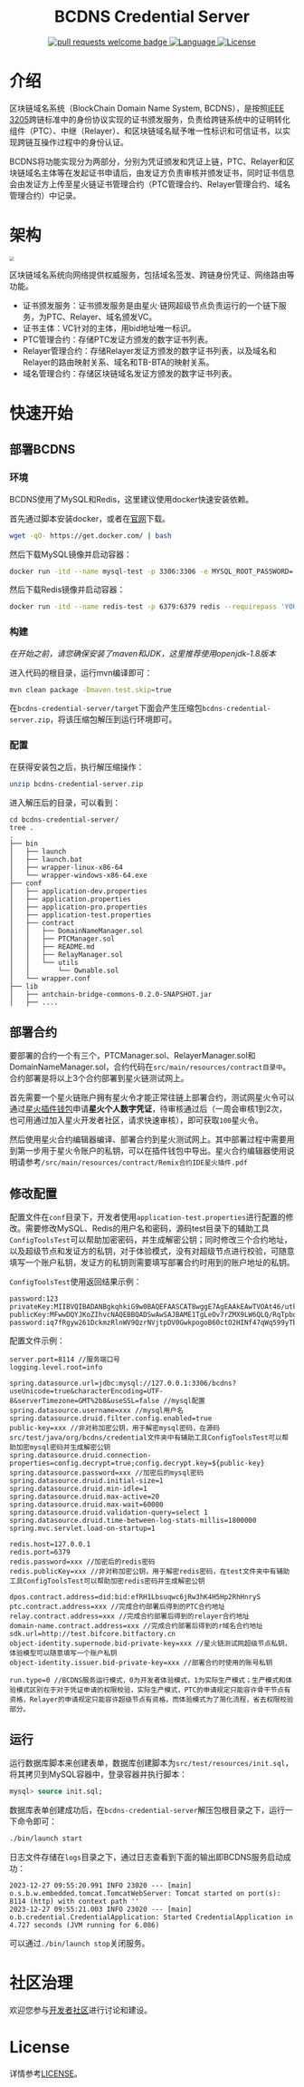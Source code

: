 <div align="center">
  <h1 align="center">BCDNS Credential Server</h1>
  <p align="center">
    <a href="http://makeapullrequest.com">
      <img alt="pull requests welcome badge" src="https://img.shields.io/badge/PRs-welcome-brightgreen.svg?style=flat">
    </a>
    <a href="https://www.java.com">
      <img alt="Language" src="https://img.shields.io/badge/Language-Java-blue.svg?style=flat">
    </a>
    <a href="https://www.apache.org/licenses/LICENSE-2.0">
      <img alt="License" src="https://img.shields.io/github/license/AntChainOpenLab/AntChainBridgePluginServer?style=flat">
    </a>
  </p>
</div>

# 介绍
区块链域名系统（BlockChain Domain Name System, BCDNS），是按照[IEEE 3205](https://antchainbridge.oss-cn-shanghai.aliyuncs.com/antchainbridge/document/ieee/p3205/IEEE_3205-2023_Final.pdf)跨链标准中的身份协议实现的证书颁发服务，负责给跨链系统中的证明转化组件（PTC）、中继（Relayer）、和区块链域名赋予唯一性标识和可信证书，以实现跨链互操作过程中的身份认证。

BCDNS将功能实现分为两部分，分别为凭证颁发和凭证上链，PTC、Relayer和区块链域名主体等在发起证书申请后，由发证方负责审核并颁发证书，同时证书信息会由发证方上传至星火链证书管理合约（PTC管理合约、Relayer管理合约、域名管理合约）中记录。

# 架构



<img src="./src/docs/images/bcdns.jpg" style="zoom: 50%;" />

区块链域名系统向网络提供权威服务，包括域名签发、跨链身份凭证、网络路由等功能。

- 证书颁发服务：证书颁发服务是由星火·链网超级节点负责运行的一个链下服务，为PTC、Relayer、域名颁发VC。
- 证书主体：VC针对的主体，用bid地址唯一标识。
- PTC管理合约：存储PTC发证方颁发的数字证书列表。
- Relayer管理合约：存储Relayer发证方颁发的数字证书列表，以及域名和Relayer的路由映射关系、域名和TB-BTA的映射关系。
- 域名管理合约：存储区块链域名发证方颁发的数字证书列表。

# 快速开始

## 部署BCDNS

### 环境

BCDNS使用了MySQL和Redis，这里建议使用docker快速安装依赖。

首先通过脚本安装docker，或者在[官网](https://docs.docker.com/get-docker/)下载。

```bash
wget -qO- https://get.docker.com/ | bash
```

然后下载MySQL镜像并启动容器：

```bash
docker run -itd --name mysql-test -p 3306:3306 -e MYSQL_ROOT_PASSWORD='YOUR_PWD' mysql --default-authentication-plugin=mysql_native_password
```

然后下载Redis镜像并启动容器：

```bash
docker run -itd --name redis-test -p 6379:6379 redis --requirepass 'YOUR_PWD' --maxmemory 500MB
```

### 构建

*在开始之前，请您确保安装了maven和JDK，这里推荐使用openjdk-1.8版本*

进入代码的根目录，运行mvn编译即可：

```bash
mvn clean package -Dmaven.test.skip=true
```

在`bcdns-credential-server/target`下面会产生压缩包`bcdns-credential-server.zip`，将该压缩包解压到运行环境即可。

### 配置

在获得安装包之后，执行解压缩操作：

```bash
unzip bcdns-credential-server.zip
```

进入解压后的目录，可以看到：

```
cd bcdns-credential-server/
tree .
.
├── bin
│   ├── launch
│   ├── launch.bat
│   ├── wrapper-linux-x86-64
│   └── wrapper-windows-x86-64.exe
├── conf
│   ├── application-dev.properties
│   ├── application.properties
│   ├── application-pro.properties
│   ├── application-test.properties
│   ├── contract
│   │   ├── DomainNameManager.sol
│   │   ├── PTCManager.sol
│   │   ├── README.md
│   │   ├── RelayManager.sol
│   │   └── utils
│   │       └── Ownable.sol
│   └── wrapper.conf
├── lib
│   ├── antchain-bridge-commons-0.2.0-SNAPSHOT.jar
│   ├── ....

```

## 部署合约

要部署的合约一个有三个，PTCManager.sol、RelayerManager.sol和DomainNameManager.sol，合约代码在`src/main/resources/contract目录中`。合约部署是将以上3个合约部署到星火链测试网上。

首先需要一个星火链账户拥有星火令才能正常往链上部署合约，测试网星火令可以通过[星火插件钱包](https://bif-doc.readthedocs.io/zh-cn/1.0.0/tools/wallet.html)申请**星火个人数字凭证**，待审核通过后（一周会审核1到2次，也可用通过加入星火开发者社区，请求快速审核），即可获取`100`星火令。

然后使用星火合约编辑器编译、部署合约到星火测试网上。其中部署过程中需要用到第一步用于星火令账户的私钥，可以在插件钱包中导出。星火合约编辑器使用说明请参考`/src/main/resources/contract/Remix合约IDE星火插件.pdf`

## 修改配置

配置文件在`conf`目录下，开发者使用`application-test.properties`进行配置的修改。需要修改MySQL、Redis的用户名和密码，源码test目录下的辅助工具`ConfigToolsTest`可以帮助加密密码，并生成解密公钥；同时修改三个合约地址，以及超级节点和发证方的私钥，对于体验模式，没有对超级节点进行校验，可随意填写一个账户私钥，发证方的私钥则需要填写部署合约时用到的账户地址的私钥。

`ConfigToolsTest`使用返回结果示例：

```
password:123
privateKey:MIIBVQIBADANBgkqhkiG9w0BAQEFAASCAT8wggE7AgEAAkEAwTVOAt46/utkxf0tbpAtD9GpOlurccJeKvde79OVmJVAXr/GDECwu39fxGEGmpNdSjRM5H++czqtoC+mdi8Y9wIDAQABAkAs4y9+pxbZxuKgxRNbDpAJjtJcRpPsWBX8sYATA/tLeWohl7q/I6IY27t/PLKPS9zmfH+WbMOk0O0jE0L4yuLRAiEA4oRWlliMvm4PffwEKJOyitwNu9S0x/+GV7HOSwnM25sCIQDaWxpCP9Gm1f92QweX6lJxeokO1/dzHPi7r33fK/2z1QIhANd4dXk8sF0xCrGX+kiy/oKSgsnqszEQQzXGIGtG3kUDAiEAgSTKtg4ayErfKanhTtc25YjskQvofXvQHOlhT+IrzfUCIA39R39d0/ogujRVQ/B4s2gIunvUzERcyDoNrK2sArWC
publicKey:MFwwDQYJKoZIhvcNAQEBBQADSwAwSAJBAME1TgLeOv7rZMX9LW6QLQ/RqTpbq3HCXir3Xu/TlZiVQF6/xgxAsLt/X8RhBpqTXUo0TOR/vnM6raAvpnYvGPcCAwEAAQ==
password:iq7fRgyw261DckmzRlnWV9QzrNVjtpDV0GwkpogoB60ctO2HINf47qWq599yTb+oNkHkbTRzpGvk6zqC6Klyxg==
```

配置文件示例：

```properties
server.port=8114 //服务端口号
logging.level.root=info

spring.datasource.url=jdbc:mysql://127.0.0.1:3306/bcdns?useUnicode=true&characterEncoding=UTF-8&serverTimezone=GMT%2b8&useSSL=false //mysql配置
spring.datasource.username=xxx //mysql用户名
spring.datasource.druid.filter.config.enabled=true
public-key=xxx //非对称加密公钥，用于解密mysql密码，在源码src/test/java/org/bcdns/credential文件夹中有辅助工具ConfigToolsTest可以帮助加密mysql密码并生成解密公钥
spring.datasource.druid.connection-properties=config.decrypt=true;config.decrypt.key=${public-key}
spring.datasource.password=xxx //加密后的mysql密码
spring.datasource.druid.initial-size=1
spring.datasource.druid.min-idle=1
spring.datasource.druid.max-active=20
spring.datasource.druid.max-wait=60000
spring.datasource.druid.validation-query=select 1
spring.datasource.druid.time-between-log-stats-millis=1800000
spring.mvc.servlet.load-on-startup=1

redis.host=127.0.0.1 
redis.port=6379
redis.password=xxx //加密后的redis密码
redis.publicKey=xxx //非对称加密公钥，用于解密redis密码，在test文件夹中有辅助工具ConfigToolsTest可以帮助加密redis密码并生成解密公钥

dpos.contract.address=did:bid:efRH1Lbsuqwc6jRw3hK4H5Hp2RhHnryS 
ptc.contract.address=xxx //完成合约部署后得到的PTC合约地址
relay.contract.address=xxx //完成合约部署后得到的relayer合约地址
domain-name.contract.address=xxx //完成合约部署后得到的r域名合约地址
sdk.url=http://test.bifcore.bitfactory.cn 
object-identity.supernode.bid-private-key=xxx //星火链测试网超级节点私钥，体验模型可以随意填写一个账户私钥
object-identity.issuer.bid-private-key=xxx //部署合约时使用的账号私钥

run.type=0 //BCDNS服务运行模式，0为开发者体验模式，1为实际生产模式；生产模式和体验模式区别在于对于凭证申请的权限校验，实际生产模式，PTC的申请规定只能容许骨干节点有资格，Relayer的申请规定只能容许超级节点有资格，而体验模式为了简化流程，省去权限校验部分。
```

## 运行

运行数据库脚本来创建表单，数据库创建脚本为`src/test/resources/init.sql`，将其拷贝到MySQL容器中，登录容器并执行脚本：

```sql
mysql> source init.sql;
```

数据库表单创建成功后，在`bcdns-credential-server`解压包根目录之下，运行一下命令即可：

```bash
./bin/launch start
```

日志文件存储在`logs`目录之下，通过日志查看到下面的输出即BCDNS服务启动成功：

```
2023-12-27 09:55:20.991 INFO 23020 --- [main] o.s.b.w.embedded.tomcat.TomcatWebServer: Tomcat started on port(s): 8114 (http) with context path ''
2023-12-27 09:55:21.003 INFO 23020 --- [main] o.b.credential.CredentialApplication: Started CredentialApplication in 4.727 seconds (JVM running for 6.086)
```

可以通过`./bin/launch stop`关闭服务。

# 社区治理

欢迎您参与[开发者社区](https://bif-doc.readthedocs.io/zh-cn/2.0.0/other/开发者社区.html)进行讨论和建设。

# License

详情参考[LICENSE](./LICENSE)。